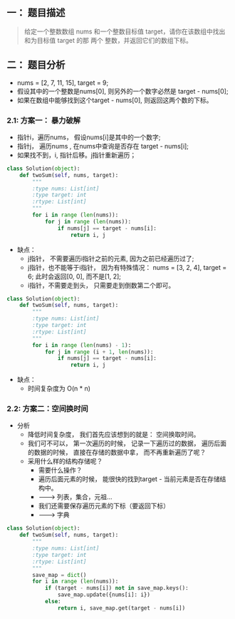 
## 一： 题目描述
> 给定一个整数数组 nums 和一个整数目标值 target，请你在该数组中找出 和为目标值 target  的那 两个 整数，并返回它们的数组下标。

## 二： 题目分析
- nums = [2, 7, 11, 15], target = 9; 
- 假设其中的一个整数是nums[0], 则另外的一个数字必然是 target - nums[0];
- 如果在数组中能够找到这个target - nums[0], 则返回这两个数的下标。

### 2.1: 方案一： 暴力破解
- 指针i，遍历nums， 假设nums[i]是其中的一个数字;
- 指针j， 遍历nums , 在nums中查询是否存在 target - nums[i];
- 如果找不到，i, 指针后移。j指针重新遍历； 

```python 
class Solution(object):
    def twoSum(self, nums, target):
        """
        :type nums: List[int]
        :type target: int
        :rtype: List[int]
        """
        for i in range (len(nums)):
            for j in range (len(nums)): 
                if nums[j] == target - nums[i]: 
                    return i, j    
```
- 缺点：
  - j指针， 不需要遍历i指针之前的元素, 因为之前已经遍历过了;
  - j指针，也不能等于i指针， 因为有特殊情况： nums = [3, 2, 4], target = 6; 此时会返回[0, 0], 而不是[1, 2];
  - i指针，不需要走到头， 只需要走到倒数第二个即可。

```python
class Solution(object):
    def twoSum(self, nums, target):
        """
        :type nums: List[int]
        :type target: int
        :rtype: List[int]
        """
        for i in range (len(nums) - 1):
            for j in range (i + 1, len(nums)): 
                if nums[j] == target - nums[i]: 
                    return i, j 
```
- 缺点： 
  - 时间复杂度为 O(n * n)

### 2.2: 方案二：空间换时间
- 分析
  - 降低时间复杂度， 我们首先应该想到的就是： 空间换取时间。
  - 我们可不可以， 第一次遍历的时候， 记录一下遍历过的数据， 遍历后面的数据的时候， 直接在存储的数据中拿， 而不再重新遍历了呢？ 
  - 采用什么样的结构存储呢？ 
    - 需要什么操作？ 
    - 遍历后面元素的时候， 能很快的找到target - 当前元素是否在存储结构中。
    - ---> 列表，集合，元祖...
    - 我们还需要保存遍历元素的下标（要返回下标）
    - ---> 字典
```python
class Solution(object):
    def twoSum(self, nums, target):
        """
        :type nums: List[int]
        :type target: int
        :rtype: List[int]
        """
        save_map = dict()
        for i in range (len(nums)):
            if (target - nums[i]) not in save_map.keys():
                save_map.update({nums[i]: i})
            else: 
                return i, save_map.get(target - nums[i])
```




